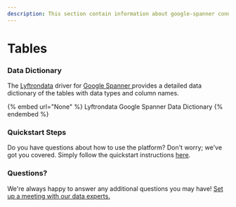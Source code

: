 ```yaml
---
description: This section contain information about google-spanner connector tables information
---
```


# Tables

### Data Dictionary

The [Lyftrondata](https://www.lyftrondata.com/) driver for [Google Spanner](None/)[ ](https://www.lyftrondata.com/integration/google-spanner/)provides a detailed data dictionary of the tables with data types and column names.

{% embed url="None" %}
Lyftrondata Google Spanner Data Dictionary
{% endembed %}

### Quickstart Steps

Do you have questions about how to use the platform? Don't worry; we've got you covered. Simply follow the quickstart instructions [here](../README.md).

### Questions? <a href="#questions" id="questions"></a>

We're always happy to answer any additional questions you may have! [Set up a meeting with our data experts.](https://www.lyftrondata.com/book-a-meeting/)


